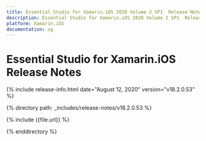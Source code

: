 ```yaml
---
title: Essential Studio for Xamarin.iOS 2020 Volume 2 SP1  Release Notes  
description: Essential Studio for Xamarin.iOS 2020 Volume 2 SP1  Release Notes  
platform: Xamarin.iOS
documentation: ug
---
```


# Essential Studio for Xamarin.iOS  Release Notes  

{% include release-info.html date="August 12, 2020"  version="v18.2.0.53" %} 


{% directory path: _includes/release-notes/v18.2.0.53 %}

{% include {{file.url}} %}

{% enddirectory %}